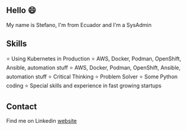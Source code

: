 ## Hello :smile:

My name is Stefano, I'm from Ecuador and I'm a SysAdmin

## Skills 

:star: Using Kubernetes in Production
:star: AWS, Docker, Podman, OpenShift, Ansible, automation stuff
:star: AWS, Docker, Podman, OpenShift, Ansible, automation stuff
:star: Critical Thinking
:star: Problem Solver
:star: Some Python coding
:star: Special skills and experience in fast growing startups

## Contact 

Find me on Linkedin [website](https://www.linkedin.com/in/stefanobriones/)
